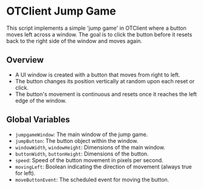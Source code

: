 # OTClient Jump Game

This script implements a simple 'jump game' in OTClient where a button moves left across a window. The goal is to click the button before it resets back to the right side of the window and moves again.

## Overview

- A UI window is created with a button that moves from right to left.
- The button changes its position vertically at random upon each reset or click. 
- The button's movement is continuous and resets once it reaches the left edge of the window.

## Global Variables

- `jumpgameWindow`: The main window of the jump game.
- `jumpButton`: The button object within the window.
- `windowWidth`, `windowHeight`: Dimensions of the main window.
- `buttonWidth`, `buttonHeight`: Dimensions of the button.
- `speed`: Speed of the button movement in pixels per second.
- `movingLeft`: Boolean indicating the direction of movement (always true for left).
- `moveButtonEvent`: The scheduled event for moving the button.
